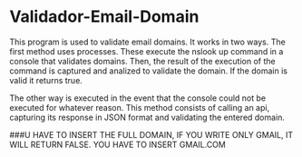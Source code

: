 # Validador-Email-Domain

This program is used to validate email domains. It works in two ways. The first method uses processes. These execute the nslook up command in a console that validates domains. Then, the result of the execution of the command is captured and analized to validate the domain. If the domain is valid it returns true.

The other way is executed in the event that the console could not be executed for whatever reason. This method consists of calling an api, capturing its response in JSON format and validating the entered domain.


###U HAVE TO INSERT THE FULL DOMAIN, IF YOU WRITE ONLY GMAIL, IT WILL RETURN FALSE. YOU HAVE TO INSERT GMAIL.COM

